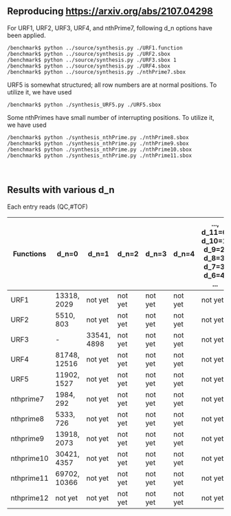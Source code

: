 ## Reproducing https://arxiv.org/abs/2107.04298

For URF1, URF2, URF3, URF4, and nthPrime7, following d_n options have been applied.

```
/benchmark$ python ../source/synthesis.py ./URF1.function
/benchmark$ python ../source/synthesis.py ./URF2.sbox
/benchmark$ python ../source/synthesis.py ./URF3.sbox 1
/benchmark$ python ../source/synthesis.py ./URF4.sbox
/benchmark$ python ../source/synthesis.py ./nthPrime7.sbox
```

URF5 is somewhat structured; all row numbers are at normal positions. To utilize it, we have used
```
/benchmark$ python ./synthesis_URF5.py ./URF5.sbox
```

Some nthPrimes have small number of interrupting positions. To utilize it, we have used
```
/benchmark$ python ./synthesis_nthPrime.py ./nthPrime8.sbox
/benchmark$ python ./synthesis_nthPrime.py ./nthPrime9.sbox
/benchmark$ python ./synthesis_nthPrime.py ./nthPrime10.sbox
/benchmark$ python ./synthesis_nthPrime.py ./nthPrime11.sbox
```
</br>

## Results with various d_n  
Each entry reads (QC,#TOF)  

|  Functions |     d_n=0     |     d_n=1     |     d_n=2     |     d_n=3     |     d_n=4     | ..., d_11=0, d_10=1, d_9=2, d_8=3, d_7=3, d_6=4, ... |
|    ----    |      ----     |     ----      |     ----      |     ----      |     ----      |                       ----                           |
|    URF1    | 13318, 2029   |    not yet    |    not yet    |    not yet    |    not yet    |                     not yet                          |
|    URF2    | 5510, 803     |    not yet    |    not yet    |    not yet    |    not yet    |                     not yet                          |
|    URF3    |       -       | 33541, 4898   |    not yet    |    not yet    |    not yet    |                     not yet                          |
|    URF4    | 81748, 12516  |    not yet    |    not yet    |    not yet    |    not yet    |                     not yet                          |
|    URF5    | 11902, 1527   |    not yet    |    not yet    |    not yet    |    not yet    |                     not yet                          |
| nthprime7  | 1984, 292     |    not yet    |    not yet    |    not yet    |    not yet    |                     not yet                          |
| nthprime8  | 5333, 726     |    not yet    |    not yet    |    not yet    |    not yet    |                     not yet                          |
| nthprime9  | 13918, 2073   |    not yet    |    not yet    |    not yet    |    not yet    |                     not yet                          |
| nthprime10 | 30421, 4357   |    not yet    |    not yet    |    not yet    |    not yet    |                     not yet                          |
| nthprime11 | 69702, 10366  |    not yet    |    not yet    |    not yet    |    not yet    |                     not yet                          |
| nthprime12 |    not yet    |    not yet    |    not yet    |    not yet    |    not yet    |                     not yet                          |
